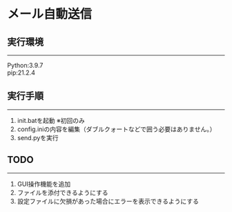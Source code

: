 # メール自動送信

## 実行環境

---

Python:3.9.7  
pip:21.2.4  



## 実行手順

---

1. init.batを起動 ※初回のみ
1. config.iniの内容を編集（ダブルクォートなどで囲う必要はありません。）
1. send.pyを実行



## TODO

---

1. GUI操作機能を追加
1. ファイルを添付できるようにする
1. 設定ファイルに欠損があった場合にエラーを表示できるようにする